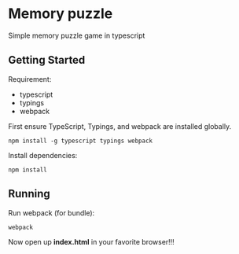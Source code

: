 # Memory puzzle
Simple memory puzzle game in typescript

## Getting Started

Requirement:

-  typescript 
-  typings
-  webpack

First ensure TypeScript, Typings, and webpack are installed globally.
```
npm install -g typescript typings webpack
```
Install dependencies:

```
npm install
```

## Running

Run webpack (for bundle):

```
webpack
```
Now open up **index.html** in your favorite browser!!!
